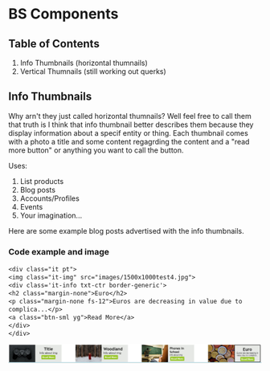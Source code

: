 # BS Components

## Table of Contents

  1. Info Thumbnails (horizontal thumnails)
  1. Vertical Thumnails (still working out querks)

## Info Thumbnails

Why arn't they just called horizontal thumnails? Well feel free to call them that truth is I think that info thumbnail better describes them because they display information about a specif entity or thing. Each thumbnail comes with a photo a title and some content regagrding the content and a "read more button" or anything you want to call the button.

Uses:

  1. List products
  1. Blog posts
  1. Accounts/Profiles
  1. Events
  1. Your imagination...

Here are some example blog posts advertised with the info thumbnails.

### Code example and image

```
<div class="it pt">
<img class="it-img" src="images/1500x1000test4.jpg">
<div class='it-info txt-ctr border-generic'>
<h2 class="margin-none">Euro</h2>
<p class="margin-none fs-12">Euros are decreasing in value due to complica...</p>
<a class="btn-sml yg">Read More</a>
</div>
</div>
```

![alt-text][it]

[it]: https://github.com/matthewLeFevre/beautiful_site/blob/master/test/images/info_thumbnails.JPG
